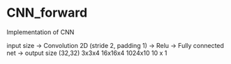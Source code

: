 # CNN_forward
Implementation of CNN

input size -> Convolution 2D (stride 2, padding 1) -> Relu -> Fully connected net -> output size
(32,32) 3x3x4 16x16x4 1024x10 10 x 1 
